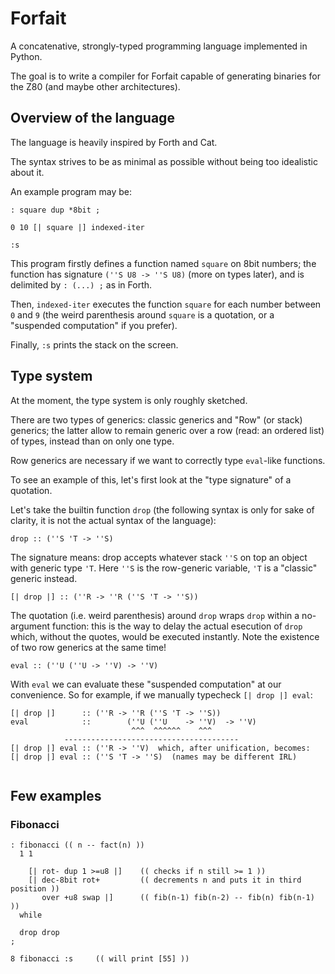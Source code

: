 # Forfait

A concatenative, strongly-typed programming language implemented in Python.

The goal is to write a compiler for Forfait capable of generating binaries for the Z80 (and maybe other architectures).

## Overview of the language

The language is heavily inspired by Forth and Cat. 

The syntax strives to be as minimal as possible without being too idealistic about it. 

An example program may be:

```
: square dup *8bit ;

0 10 [| square |] indexed-iter

:s
```

This program firstly defines a function named `square` on 8bit numbers; the function has signature `(''S U8 -> ''S U8)` (more on types later), and is delimited by `: (...) ;` as in Forth.

Then, `indexed-iter` executes the function `square` for each number between `0` and `9` (the weird parenthesis around `square` is a quotation, or a "suspended computation" if you prefer).

Finally, `:s` prints the stack on the screen.

## Type system

At the moment, the type system is only roughly sketched. 

There are two types of generics: classic generics and "Row" (or stack) generics; the latter allow to remain generic over a row (read: an ordered list) of types, instead than on only one type. 

Row generics are necessary if we want to correctly type `eval`-like functions. 

To see an example of this, let's first look at the "type signature" of a quotation.

Let's take the builtin function `drop` (the following syntax is only for sake of clarity, it is not the actual syntax of the language):

`drop :: (''S 'T -> ''S)`

The signature means: drop accepts whatever stack `''S` on top an object with generic type `'T`. Here `''S` is the row-generic variable, `'T` is a "classic" generic instead.

`[| drop |] :: (''R -> ''R (''S 'T -> ''S))`

The quotation (i.e. weird parenthesis) around `drop` wraps `drop` within a no-argument function: this is the way to delay the actual esecution of `drop` which, without the quotes, would be executed instantly. Note the existence of two row generics at the same time!

`eval :: (''U (''U -> ''V) -> ''V)`

With `eval` we can evaluate these "suspended computation" at our convenience. So for example, if we manually typecheck `[| drop |] eval`:

```
[| drop |]      :: (''R -> ''R (''S 'T -> ''S))
eval            ::        (''U (''U    -> ''V)  -> ''V)
                           ^^^  ^^^^^^    ^^^  
            ---------------------------------------
[| drop |] eval :: (''R -> ''V)  which, after unification, becomes:
[| drop |] eval :: (''S 'T -> ''S)  (names may be different IRL)
           
```

## Few examples

### Fibonacci

```
: fibonacci (( n -- fact(n) ))
  1 1

    [| rot- dup 1 >=u8 |]    (( checks if n still >= 1 ))
    [| dec-8bit rot+         (( decrements n and puts it in third position ))
       over +u8 swap |]      (( fib(n-1) fib(n-2) -- fib(n) fib(n-1) ))
  while

  drop drop
;

8 fibonacci :s     (( will print [55] ))
```
